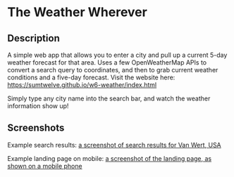 # The Weather Wherever

## Description
A simple web app that allows you to enter a city and pull up a current 5-day weather forecast for that area.
Uses a few OpenWeatherMap APIs to convert a search query to coordinates, and then to grab current weather conditions and a five-day forecast.
Visit the website here: https://sumtwelve.github.io/w6-weather/index.html

Simply type any city name into the search bar, and watch the weather information show up!

## Screenshots

Example search results:
[a screenshot of search results for Van Wert, USA](./assets/images/Screenshots/search-results-example.jpg)

Example landing page on mobile:
[a screenshot of the landing page, as shown on a mobile phone](./assets/images/Screenshots/landing-page-mobile.png)
